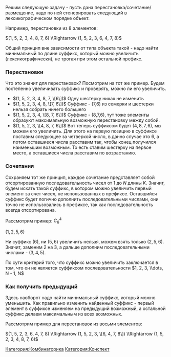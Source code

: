 Решим следующую задачу - пусть дана перестановка/сочетание/размещение,
надо по ней сгенерировать следующий в лексикографическом порядке
объект.

Например, перестановки из 8 элементов:

$(1, 5, 2, 3, 4, 8, 7, 6) \\Rightarrow (1, 5, 2, 3, 6, 4, 7, 8)$

Общий принцип вне зависимости от типа объекта такой - надо найти
минимальный по длине суффикс, который можно увеличить
(лексикографически), не трогая при этом остальной префикс.

### Перестановки

Что это значит для перестановок? Посмотрим на тот же пример. Будем
постепенно увеличивать суффикс и проверять, можно ли его
увеличить.

  - $(1, 5, 2, 3, 4, 8, 7, \[6\])$ Одну шестерку никак не изменить
  - $(1, 5, 2, 3, 4, 8, \[7, 6\])$ Суффикс - (7,6) из семерки и шестерки
    нельзя собрать ничего большего
  - $(1, 5, 2, 3, 4, \[8, 7, 6\])$ Суффикс - (8,7,6), тут тоже элементы
    образуют максимальную возможную перестановку между собой.
  - $(1, 5, 2, 3, \[4, 8, 7, 6\])$ Вот теперь суффиксом будет $(4, 8, 7,
    6)$, мы можем его увеличить. Для этого на первую позицию в суффиксе
    поставим следующее за четверкой число, в данно случае это 6, а
    потом оставшиеся числа расставим так, чтобы конец получился
    наименьшим возможным. То есть ставим шестерку на первое место, а
    оставшиеся числа расставим по возрастанию.

### Сочетания

Сохраняем тот же принцип, каждое сочетание представляет собой
отсортированную последовательность чисел от $1$ до $N$ длины
$K$. Значит, будем искать такой суффикс, в котором можно увеличить
первый элемент за счет чисел, не использованных в префиксе.
Оставшийся суффикс будет логично дополнить последовательными
числами, они точно не использовались в префиксе, так как
последовательность всегда отсортирована.

Рассмотрим пример: $C_6^4$

$(1, 2, 5, 6)$

Ни суффикс $(6)$, ни $(5,6)$ увеличить нельзя, можем взять только $(2,
5, 6)$. Значит, заменим $2$ на $3$, а дальше дополним последовательными
числами - $(3, 4, 5)$.

По сути критерий того, что суффикс можно увеличить заключается в том,
что он не является суффиксом последовательности $1, 2, 3, \\dots, N -
1, N$

### Как получить предыдущий

Здесь наоборот надо найти минимальный суффикс, который можно уменьшить.
Как правильно изменить найденный суффикс - первый элемент в суффиксе
изменяем на предыдущий возможный, а остальной суффикс делаем
максимальным из всех возможных.

Рассмотрим пример для перестановок из восьми элементов:

$(1, 5, 2, 3, 6, 4, 7, 8) \\Rightarrow (1, 5, 2, 3, \[6, 4, 7, 8\])
\\Rightarrow (1, 5, 2, 3, 4, 8, 7, 6)$

[Категория:Комбинаторика](Категория:Комбинаторика "wikilink")
[Категория:Конспект](Категория:Конспект "wikilink")